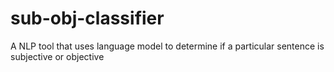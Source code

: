 # sub-obj-classifier
A NLP tool that uses language model to determine if a particular sentence is subjective or objective

